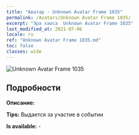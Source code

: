 ```yaml
---
title: "Аватар - Unknown Avatar Frame 1035"
permalink: /Avatars/Unknown Avatar Frame 1035/
excerpt: "Эра хаоса  Unknown Avatar Frame 1035"
last_modified_at: 2021-07-06
locale: ru
ref: "Unknown Avatar Frame 1035.md"
toc: false
classes: wide
---
```

 ![Unknown Avatar Frame 1035](/images/a/avatarFrame_35.png)

## Подробности

 **Описание:**  

 **Tips:** Выдается за участие в событии 

 **Is available:**  - 

